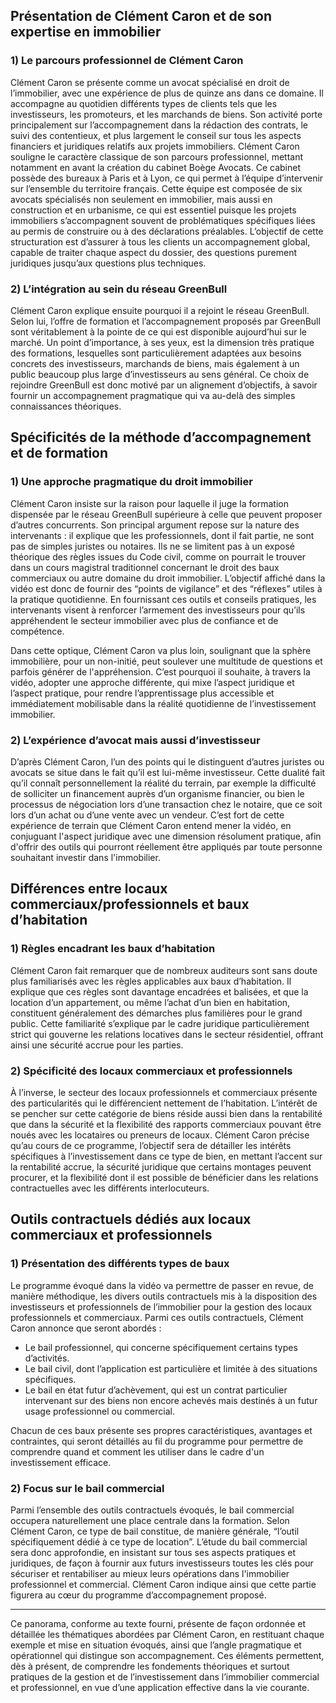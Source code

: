 ## Présentation de Clément Caron et de son expertise en immobilier

### 1) Le parcours professionnel de Clément Caron

Clément Caron se présente comme un avocat spécialisé en droit de l’immobilier, avec une expérience de plus de quinze ans dans ce domaine. Il accompagne au quotidien différents types de clients tels que les investisseurs, les promoteurs, et les marchands de biens. Son activité porte principalement sur l’accompagnement dans la rédaction des contrats, le suivi des contentieux, et plus largement le conseil sur tous les aspects financiers et juridiques relatifs aux projets immobiliers. Clément Caron souligne le caractère classique de son parcours professionnel, mettant notamment en avant la création du cabinet Boège Avocats. Ce cabinet possède des bureaux à Paris et à Lyon, ce qui permet à l’équipe d’intervenir sur l’ensemble du territoire français. Cette équipe est composée de six avocats spécialisés non seulement en immobilier, mais aussi en construction et en urbanisme, ce qui est essentiel puisque les projets immobiliers s’accompagnent souvent de problématiques spécifiques liées au permis de construire ou à des déclarations préalables. L’objectif de cette structuration est d’assurer à tous les clients un accompagnement global, capable de traiter chaque aspect du dossier, des questions purement juridiques jusqu’aux questions plus techniques.

### 2) L’intégration au sein du réseau GreenBull

Clément Caron explique ensuite pourquoi il a rejoint le réseau GreenBull. Selon lui, l’offre de formation et l’accompagnement proposés par GreenBull sont véritablement à la pointe de ce qui est disponible aujourd’hui sur le marché. Un point d’importance, à ses yeux, est la dimension très pratique des formations, lesquelles sont particulièrement adaptées aux besoins concrets des investisseurs, marchands de biens, mais également à un public beaucoup plus large d’investisseurs au sens général. Ce choix de rejoindre GreenBull est donc motivé par un alignement d’objectifs, à savoir fournir un accompagnement pragmatique qui va au-delà des simples connaissances théoriques.

## Spécificités de la méthode d’accompagnement et de formation

### 1) Une approche pragmatique du droit immobilier

Clément Caron insiste sur la raison pour laquelle il juge la formation dispensée par le réseau GreenBull supérieure à celle que peuvent proposer d’autres concurrents. Son principal argument repose sur la nature des intervenants : il explique que les professionnels, dont il fait partie, ne sont pas de simples juristes ou notaires. Ils ne se limitent pas à un exposé théorique des règles issues du Code civil, comme on pourrait le trouver dans un cours magistral traditionnel concernant le droit des baux commerciaux ou autre domaine du droit immobilier. L’objectif affiché dans la vidéo est donc de fournir des “points de vigilance” et des “réflexes” utiles à la pratique quotidienne. En fournissant ces outils et conseils pratiques, les intervenants visent à renforcer l’armement des investisseurs pour qu’ils appréhendent le secteur immobilier avec plus de confiance et de compétence.

Dans cette optique, Clément Caron va plus loin, soulignant que la sphère immobilière, pour un non-initié, peut soulever une multitude de questions et parfois générer de l'appréhension. C’est pourquoi il souhaite, à travers la vidéo, adopter une approche différente, qui mixe l’aspect juridique et l’aspect pratique, pour rendre l’apprentissage plus accessible et immédiatement mobilisable dans la réalité quotidienne de l’investissement immobilier.

### 2) L’expérience d’avocat mais aussi d’investisseur

D’après Clément Caron, l’un des points qui le distinguent d’autres juristes ou avocats se situe dans le fait qu’il est lui-même investisseur. Cette dualité fait qu’il connaît personnellement la réalité du terrain, par exemple la difficulté de solliciter un financement auprès d’un organisme financier, ou bien le processus de négociation lors d’une transaction chez le notaire, que ce soit lors d’un achat ou d’une vente avec un vendeur. C’est fort de cette expérience de terrain que Clément Caron entend mener la vidéo, en conjuguant l'aspect juridique avec une dimension résolument pratique, afin d'offrir des outils qui pourront réellement être appliqués par toute personne souhaitant investir dans l'immobilier.

## Différences entre locaux commerciaux/professionnels et baux d’habitation

### 1) Règles encadrant les baux d’habitation

Clément Caron fait remarquer que de nombreux auditeurs sont sans doute plus familiarisés avec les règles applicables aux baux d’habitation. Il explique que ces règles sont davantage encadrées et balisées, et que la location d’un appartement, ou même l’achat d’un bien en habitation, constituent généralement des démarches plus familières pour le grand public. Cette familiarité s’explique par le cadre juridique particulièrement strict qui gouverne les relations locatives dans le secteur résidentiel, offrant ainsi une sécurité accrue pour les parties.

### 2) Spécificité des locaux commerciaux et professionnels

À l’inverse, le secteur des locaux professionnels et commerciaux présente des particularités qui le différencient nettement de l’habitation. L’intérêt de se pencher sur cette catégorie de biens réside aussi bien dans la rentabilité que dans la sécurité et la flexibilité des rapports commerciaux pouvant être noués avec les locataires ou preneurs de locaux. Clément Caron précise qu’au cours de ce programme, l’objectif sera de détailler les intérêts spécifiques à l’investissement dans ce type de bien, en mettant l’accent sur la rentabilité accrue, la sécurité juridique que certains montages peuvent procurer, et la flexibilité dont il est possible de bénéficier dans les relations contractuelles avec les différents interlocuteurs.

## Outils contractuels dédiés aux locaux commerciaux et professionnels

### 1) Présentation des différents types de baux

Le programme évoqué dans la vidéo va permettre de passer en revue, de manière méthodique, les divers outils contractuels mis à la disposition des investisseurs et professionnels de l’immobilier pour la gestion des locaux professionnels et commerciaux. Parmi ces outils contractuels, Clément Caron annonce que seront abordés :

- Le bail professionnel, qui concerne spécifiquement certains types d’activités.
- Le bail civil, dont l’application est particulière et limitée à des situations spécifiques.
- Le bail en état futur d’achèvement, qui est un contrat particulier intervenant sur des biens non encore achevés mais destinés à un futur usage professionnel ou commercial.

Chacun de ces baux présente ses propres caractéristiques, avantages et contraintes, qui seront détaillés au fil du programme pour permettre de comprendre quand et comment les utiliser dans le cadre d'un investissement efficace.

### 2) Focus sur le bail commercial

Parmi l’ensemble des outils contractuels évoqués, le bail commercial occupera naturellement une place centrale dans la formation. Selon Clément Caron, ce type de bail constitue, de manière générale, “l’outil spécifiquement dédié à ce type de location”. L’étude du bail commercial sera donc approfondie, en insistant sur tous ses aspects pratiques et juridiques, de façon à fournir aux futurs investisseurs toutes les clés pour sécuriser et rentabiliser au mieux leurs opérations dans l'immobilier professionnel et commercial. Clément Caron indique ainsi que cette partie figurera au cœur du programme d’accompagnement proposé.

---

Ce panorama, conforme au texte fourni, présente de façon ordonnée et détaillée les thématiques abordées par Clément Caron, en restituant chaque exemple et mise en situation évoqués, ainsi que l’angle pragmatique et opérationnel qui distingue son accompagnement. Ces éléments permettent, dès à présent, de comprendre les fondements théoriques et surtout pratiques de la gestion et de l’investissement dans l’immobilier commercial et professionnel, en vue d’une application effective dans la vie courante.